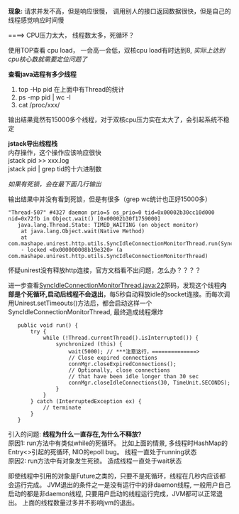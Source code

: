 


**现象:** 
请求并发不高，但是响应很慢， 调用别人的接口返回数据很快，但是自己的线程感觉响应时间慢

====> CPU压力太大， 线程数太多，死循环？


使用TOP查看 cpu load， 一会高一会低，双核cpu load有时达到8, *实际上达到cpu核心数就需要定位问题了*

**查看java进程有多少线程**  
1. top -Hp pid   在上面中有Thread的统计
2. ps -mp pid | wc -l 
3. cat /proc/xxx/

输出结果竟然有15000多个线程，对于双核cpu压力实在太大了，会引起系统不稳定


**jstack导出线程栈**  
内存操作，这个操作应该响应很快  
jstack pid >> xxx.log  
jstack pid | grep tid的十六进制数

*如果有死锁，会在最下面几行输出*

输出结果中并没有看到死锁，但是有很多（grep wc统计也正好15000多）

```
"Thread-507" #4327 daemon prio=5 os_prio=0 tid=0x00002b30cc10d000 nid=0x72fb in Object.wait() [0x00002b30f1759000]
   java.lang.Thread.State: TIMED_WAITING (on object monitor)
	at java.lang.Object.wait(Native Method)
	at com.mashape.unirest.http.utils.SyncIdleConnectionMonitorThread.run(SyncIdleConnectionMonitorThread.java:22)
	- locked <0x000000008b19e320> (a com.mashape.unirest.http.utils.SyncIdleConnectionMonitorThread)
 ```
 怀疑unirest没有释放http连接，官方文档看不出问题，怎么办？？？？
 
 进一步查看<u>SyncIdleConnectionMonitorThread.java:22</u>原码，发现这个线程**内部是个死循环,启动后线程不会退出**，每5秒自动释放idle的socket连接。而每次调用Unirest.setTimeouts()方法后，都会启动这样一个SyncIdleConnectionMonitorThread, 最终造成线程爆炸
 ```
 	public void run() {
		try {
			while (!Thread.currentThread().isInterrupted()) {
				synchronized (this) {
					wait(5000); // ***注意这行，==============>
					// Close expired connections
					connMgr.closeExpiredConnections();
					// Optionally, close connections
					// that have been idle longer than 30 sec
					connMgr.closeIdleConnections(30, TimeUnit.SECONDS);
				}
			}
		} catch (InterruptedException ex) {
			// terminate
		}
	}
 ```
 
 
 
 引入的问题: **线程为什么一直存在,为什么不释放?**  
 原因1: run方法中有类似while的死循环。 比如上面的情景, 多线程时HashMap的Entry<>引起的死循环, NIO的epoll bug。 线程一直处于running状态  
 原因2: run方法中有对象发生死锁。 造成线程一直处于wait状态  
  
  即使线程中引用的对象是Future之类的，只要不是死循环，线程在几秒内应该都会运行完成。 
  JVM退出的条件之一是没有运行中的非daemon线程,  一般用户自己启动的都是非daemon线程, 只要用户启动的线程运行完成，JVM都可以正常退出。 
  上面的线程数量过多并不影响jvm的退出。
 
 
 
 
